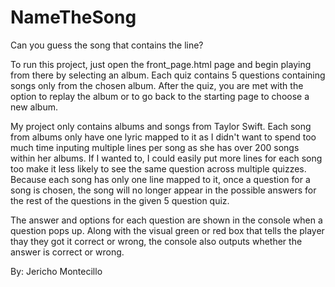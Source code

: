 # NameTheSong

Can you guess the song that contains the line?

To run this project, just open the front_page.html page and begin playing from there by selecting an album.
Each quiz contains 5 questions containing songs only from the chosen album.
After the quiz, you are met with the option to replay the album or to go back to the starting page to choose a new album.

My project only contains albums and songs from Taylor Swift.
Each song from albums only have one lyric mapped to it as I didn't want to spend too much time inputing multiple lines per song as she has over 200 songs within her albums.
If I wanted to, I could easily put more lines for each song too make it less likely to see the same question across multiple quizzes.
Because each song has only one line mapped to it, once a question for a song is chosen, the song will no longer appear in the possible answers for the rest of the questions in the given 5 question quiz.

The answer and options for each question are shown in the console when a question pops up.
Along with the visual green or red box that tells the player thay they got it correct or wrong, the console also outputs whether the answer is correct or wrong.

By: Jericho Montecillo
